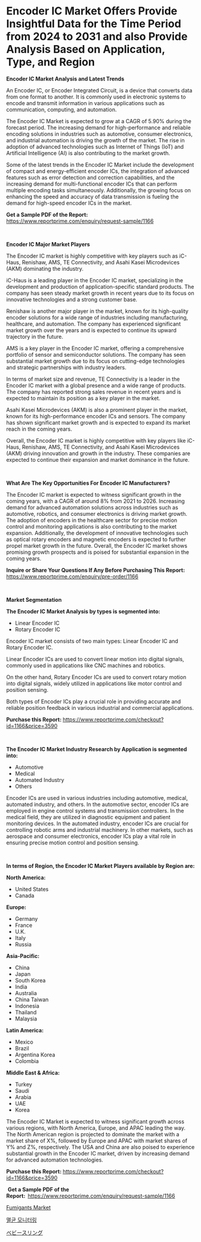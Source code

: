 <p><h1>Encoder IC Market Offers Provide Insightful Data for the Time Period from 2024 to 2031 and also Provide Analysis Based on Application, Type, and Region</h1></p><p><strong>Encoder IC Market Analysis and Latest Trends</strong></p>
<p><p>An Encoder IC, or Encoder Integrated Circuit, is a device that converts data from one format to another. It is commonly used in electronic systems to encode and transmit information in various applications such as communication, computing, and automation.</p><p>The Encoder IC Market is expected to grow at a CAGR of 5.90% during the forecast period. The increasing demand for high-performance and reliable encoding solutions in industries such as automotive, consumer electronics, and industrial automation is driving the growth of the market. The rise in adoption of advanced technologies such as Internet of Things (IoT) and Artificial Intelligence (AI) is also contributing to the market growth.</p><p>Some of the latest trends in the Encoder IC Market include the development of compact and energy-efficient encoder ICs, the integration of advanced features such as error detection and correction capabilities, and the increasing demand for multi-functional encoder ICs that can perform multiple encoding tasks simultaneously. Additionally, the growing focus on enhancing the speed and accuracy of data transmission is fueling the demand for high-speed encoder ICs in the market.</p></p>
<p><strong>Get a Sample PDF of the Report:&nbsp;</strong> <a href="https://www.reportprime.com/enquiry/request-sample/1166">https://www.reportprime.com/enquiry/request-sample/1166</a></p>
<p>&nbsp;</p>
<p><strong>Encoder IC Major Market Players</strong></p>
<p><p>The Encoder IC market is highly competitive with key players such as iC-Haus, Renishaw, AMS, TE Connectivity, and Asahi Kasei Microdevices (AKM) dominating the industry. </p><p>iC-Haus is a leading player in the Encoder IC market, specializing in the development and production of application-specific standard products. The company has seen steady market growth in recent years due to its focus on innovative technologies and a strong customer base. </p><p>Renishaw is another major player in the market, known for its high-quality encoder solutions for a wide range of industries including manufacturing, healthcare, and automation. The company has experienced significant market growth over the years and is expected to continue its upward trajectory in the future. </p><p>AMS is a key player in the Encoder IC market, offering a comprehensive portfolio of sensor and semiconductor solutions. The company has seen substantial market growth due to its focus on cutting-edge technologies and strategic partnerships with industry leaders. </p><p>In terms of market size and revenue, TE Connectivity is a leader in the Encoder IC market with a global presence and a wide range of products. The company has reported strong sales revenue in recent years and is expected to maintain its position as a key player in the market. </p><p>Asahi Kasei Microdevices (AKM) is also a prominent player in the market, known for its high-performance encoder ICs and sensors. The company has shown significant market growth and is expected to expand its market reach in the coming years. </p><p>Overall, the Encoder IC market is highly competitive with key players like iC-Haus, Renishaw, AMS, TE Connectivity, and Asahi Kasei Microdevices (AKM) driving innovation and growth in the industry. These companies are expected to continue their expansion and market dominance in the future.</p></p>
<p>&nbsp;</p>
<p><strong>What Are The Key Opportunities For Encoder IC Manufacturers?</strong></p>
<p><p>The Encoder IC market is expected to witness significant growth in the coming years, with a CAGR of around 8% from 2021 to 2026. Increasing demand for advanced automation solutions across industries such as automotive, robotics, and consumer electronics is driving market growth. The adoption of encoders in the healthcare sector for precise motion control and monitoring applications is also contributing to the market expansion. Additionally, the development of innovative technologies such as optical rotary encoders and magnetic encoders is expected to further propel market growth in the future. Overall, the Encoder IC market shows promising growth prospects and is poised for substantial expansion in the coming years.</p></p>
<p><strong>Inquire or Share Your Questions If Any Before Purchasing This Report:</strong> <a href="https://www.reportprime.com/enquiry/pre-order/1166">https://www.reportprime.com/enquiry/pre-order/1166</a></p>
<p>&nbsp;</p>
<p><strong>Market Segmentation</strong></p>
<p><strong>The Encoder IC Market Analysis by types is segmented into:</strong></p>
<p><ul><li>Linear Encoder IC</li><li>Rotary Encoder IC</li></ul></p>
<p><p>Encoder IC market consists of two main types: Linear Encoder IC and Rotary Encoder IC. </p><p>Linear Encoder ICs are used to convert linear motion into digital signals, commonly used in applications like CNC machines and robotics. </p><p>On the other hand, Rotary Encoder ICs are used to convert rotary motion into digital signals, widely utilized in applications like motor control and position sensing. </p><p>Both types of Encoder ICs play a crucial role in providing accurate and reliable position feedback in various industrial and commercial applications.</p></p>
<p><strong>Purchase this Report:&nbsp;</strong><a href="https://www.reportprime.com/checkout?id=1166&price=3590">https://www.reportprime.com/checkout?id=1166&price=3590</a></p>
<p>&nbsp;</p>
<p><strong>The Encoder IC Market Industry Research by Application is segmented into:</strong></p>
<p><ul><li>Automotive</li><li>Medical</li><li>Automated Industry</li><li>Others</li></ul></p>
<p><p>Encoder ICs are used in various industries including automotive, medical, automated industry, and others. In the automotive sector, encoder ICs are employed in engine control systems and transmission controllers. In the medical field, they are utilized in diagnostic equipment and patient monitoring devices. In the automated industry, encoder ICs are crucial for controlling robotic arms and industrial machinery. In other markets, such as aerospace and consumer electronics, encoder ICs play a vital role in ensuring precise motion control and position sensing.</p></p>
<p>&nbsp;</p>
<p><strong>In terms of Region, the Encoder IC Market Players available by Region are:</strong></p>
<p>
    <p> <strong> North America: </strong>
        <ul>
            <li>United States</li>
            <li>Canada</li>
        </ul>
        </p> 
    <p> <strong> Europe: </strong>
        <ul>
            <li>Germany</li>
            <li>France</li>
            <li>U.K.</li>
            <li>Italy</li>
            <li>Russia</li>
        </ul>
        </p> 
    <p> <strong> Asia-Pacific: </strong>
        <ul>
            <li>China</li>
            <li>Japan</li>
            <li>South Korea</li>
            <li>India</li>
            <li>Australia</li>
            <li>China Taiwan</li>
            <li>Indonesia</li>
            <li>Thailand</li>
            <li>Malaysia</li>
        </ul>
        </p> 
    <p> <strong> Latin America: </strong>
        <ul>
            <li>Mexico</li>
            <li>Brazil</li>
            <li>Argentina Korea</li>
            <li>Colombia</li>
        </ul>
        </p> 
    <p> <strong> Middle East & Africa: </strong>
        <ul>
            <li>Turkey</li>
            <li>Saudi</li>
            <li>Arabia</li>
            <li>UAE</li>
            <li>Korea</li>
        </ul>
    </p>
    </p>
<p><p>The Encoder IC Market is expected to witness significant growth across various regions, with North America, Europe, and APAC leading the way. The North American region is projected to dominate the market with a market share of X%, followed by Europe and APAC with market shares of Y% and Z%, respectively. The USA and China are also poised to experience substantial growth in the Encoder IC market, driven by increasing demand for advanced automation technologies.</p></p>
<p><strong>Purchase this Report: </strong><a href="https://www.reportprime.com/checkout?id=1166&price=3590">https://www.reportprime.com/checkout?id=1166&price=3590</a></p>
<p>&nbsp;<strong>Get a Sample PDF of the Report:&nbsp;&nbsp;</strong><a href="https://www.reportprime.com/enquiry/request-sample/1166">https://www.reportprime.com/enquiry/request-sample/1166</a></p>
<p><strong></strong></p>
<p><p><a href="https://frill-swim-3cd.notion.site/Fumigants-Market-Research-Report-The-Key-To-Successful-Business-Strategy-Forecasted-for-Period-from-d7064a0d93334302936a22075e55a5c3">Fumigants Market</a></p><p><a href="https://github.com/JackieFauhey9089475/Market-Research-Report-List-1/blob/main/21340648198.md">멸균 모니터링</a></p><p><a href="https://github.com/mohamedbakry57/Market-Research-Report-List-3/blob/main/15971758990.md">ベビースリング</a></p></p>